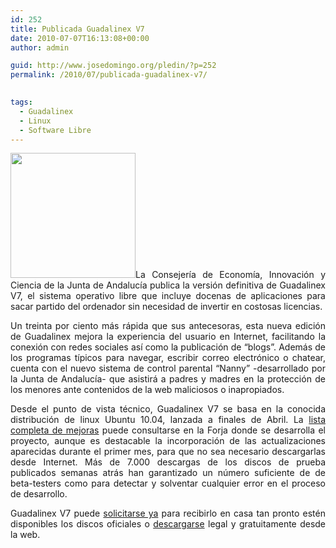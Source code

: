 ```yaml
---
id: 252
title: Publicada Guadalinex V7
date: 2010-07-07T16:13:08+00:00
author: admin

guid: http://www.josedomingo.org/pledin/?p=252
permalink: /2010/07/publicada-guadalinex-v7/

  
tags:
  - Guadalinex
  - Linux
  - Software Libre
---
```

<p style="text-align: justify;">
  <a href="{{ site.url }}{{ site.baseurl }}/assets/wp-content/uploads/2010/07/image_mini.jpeg"><img class="alignleft size-full wp-image-253" title="image_mini" src="{{ site.url }}{{ site.baseurl }}/assets/wp-content/uploads/2010/07/image_mini.jpeg" alt="" width="200" height="200" srcset="https://www.josedomingo.org/pledin/wp-content/uploads/2010/07/image_mini.jpeg 200w, https://www.josedomingo.org/pledin/wp-content/uploads/2010/07/image_mini-150x150.jpg 150w" sizes="(max-width: 200px) 100vw, 200px" /></a>La Consejería de Economía, Innovación y Ciencia de la Junta de Andalucía publica la versión definitiva de Guadalinex V7, el sistema operativo libre que incluye docenas de aplicaciones para sacar partido del ordenador sin necesidad de invertir en costosas licencias.
</p>

<p style="text-align: justify;">
  Un treinta por ciento más rápida que sus antecesoras, esta nueva edición de Guadalinex mejora la experiencia del usuario en Internet, facilitando la conexión con redes sociales así como la publicación de &#8220;blogs&#8221;. Además de los programas típicos para navegar, escribir correo electrónico o chatear, cuenta con el nuevo sistema de control parental &#8220;Nanny&#8221; -desarrollado por la Junta de Andalucía- que asistirá a padres y madres en la protección de los menores ante contenidos de la web maliciosos o inapropiados.
</p>

<p style="text-align: justify;">
  Desde el punto de vista técnico, Guadalinex V7 se basa en la conocida distribución de linux Ubuntu 10.04, lanzada a finales de Abril. La <a href="http://forja.guadalinex.org/webs/guadalinexv7/doku.php?id=diferencias_entre_ubuntu_lucid_y_guadalinex_v7">lista completa de mejoras</a> puede consultarse en la Forja donde se desarrolla el proyecto, aunque es destacable la incorporación de las actualizaciones aparecidas durante el primer mes, para que no sea necesario descargarlas desde Internet. Más de 7.000 descargas de los discos de prueba publicados semanas atrás han garantizado un número suficiente de de beta-testers como para detectar y solventar cualquier error en el proceso de desarrollo.
</p>

<p style="text-align: justify;">
  Guadalinex V7 puede <a href="http://www.guadalinex.org/donde-conseguirlo/formulario-de-peticion-de-cds">solicitarse ya</a> para recibirlo en casa tan pronto estén disponibles los discos oficiales o <a href="http://www.guadalinex.org/descargador/index.php?nombre=guadalinex-v7-desktop-i386-final.iso">descargarse</a> legal y gratuitamente desde la web.
</p>

<!-- AddThis Advanced Settings generic via filter on the_content -->

<!-- AddThis Share Buttons generic via filter on the_content -->